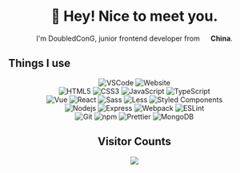 <h1 align="center">👋 Hey! Nice to meet you.</h1>
<p align="center">
<span>I'm DoubledConG, junior frontend developer from</span>
<img src="https://cdn-icons-png.flaticon.com/128/197/197375.png" width="14"/> <b>China</b>.
</p>

<h2 align="left">Things I use</h2>
<p align="center">
<img alt="VSCode" src="https://img.shields.io/badge/Editor-VSCode-blue?style=flat-square&logo=visual-studio-code&logoColor=white" />
<img alt="Website" src="https://img.shields.io/website?color=a46092&style=flat-square&up_message=https://www.hecongcong.com&url=https%3a%2f%2fhecongcong.com" />
<br />
<img alt="HTML5" src="https://img.shields.io/badge/-HTML5-%23E44D27?style=flat-square&logo=html5&logoColor=ffffff"/>
<img alt="CSS3" src="https://img.shields.io/badge/-CSS3-%231572B6?style=flat-square&logo=css3"/>
<img alt="JavaScript" src="https://img.shields.io/badge/-JavaScript-F7DF1C?style=flat-square&logo=javascript&logoColor=white" />
<img alt="TypeScript" src="https://img.shields.io/badge/-TypeScript-007ACC?style=flat-square&logo=typescript&logoColor=white" />
<br />
<img alt="Vue" src="https://img.shields.io/badge/-Vue-%232c3e50?style=flat-square&logo=Vue.js"/>
<img alt="React" src="https://img.shields.io/badge/-React-45b8d8?style=flat-square&logo=react&logoColor=white" />
<img alt="Sass" src="https://img.shields.io/badge/-Sass-CC6699?style=flat-square&logo=sass&logoColor=white" />
<img alt="Less" src="https://img.shields.io/badge/-Less-1D365D?style=flat-square&logo=less&logoColor=white" />
<img alt="Styled Components" src="https://img.shields.io/badge/-Styled_Components-E10098?style=flat-square&logo=styled-components&logoColor=white" />
<br />
<img alt="Nodejs" src="https://img.shields.io/badge/-Nodejs-43853d?style=flat-square&logo=Node.js&logoColor=white" />
<img alt="Express" src="https://img.shields.io/badge/-Express-%231572B6?style=flat-square&logo=Express&logoColor=white" />
<img alt="Webpack" src="https://img.shields.io/badge/-Webpack-%232C3A42?style=flat-square&logo=webpack"/>
<img alt="ESLint" src="https://img.shields.io/badge/-ESLint-%234B32C3?style=flat-square&logo=eslint" />
<br />
<img alt="Git" src="https://img.shields.io/badge/-Git-%23F05032?style=flat-square&logo=git&logoColor=%23ffffff" />
<img alt="npm" src="https://img.shields.io/badge/-NPM-CB3837?style=flat-square&logo=npm&logoColor=white" />
<img alt="Prettier" src="https://img.shields.io/badge/-Prettier-F7B93E?style=flat-square&logo=prettier&logoColor=white" />
<img alt="MongoDB" src="https://img.shields.io/badge/-MongoDB-13aa52?style=flat-square&logo=mongodb&logoColor=white" />
</p>

<h2 align="center">Visitor Counts</h2>
<p align="center">
<img src="https://profile-counter.glitch.me/cccoding365/count.svg" />
</p>
